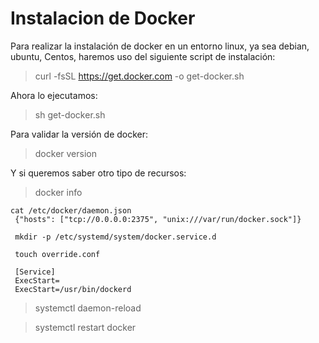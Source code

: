 Instalacion de Docker
======================

Para realizar la instalación de docker en un entorno linux, ya sea debian, ubuntu, Centos, haremos uso del siguiente script de instalación:

> curl -fsSL https://get.docker.com -o get-docker.sh

Ahora lo ejecutamos:

> sh get-docker.sh

Para validar la versión de docker:

> docker version

Y si queremos saber otro tipo de recursos:

> docker info
```
cat /etc/docker/daemon.json
 {"hosts": ["tcp://0.0.0.0:2375", "unix:///var/run/docker.sock"]}
 
 mkdir -p /etc/systemd/system/docker.service.d
 
 touch override.conf
 
 [Service]
 ExecStart=
 ExecStart=/usr/bin/dockerd
```

> systemctl daemon-reload

> systemctl restart docker



